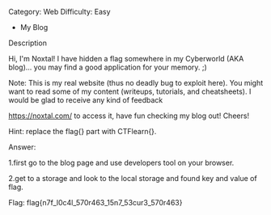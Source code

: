 Category: Web
Difficulty: Easy


- My Blog

Description

Hi, I'm Noxtal! I have hidden a flag somewhere in my Cyberworld (AKA blog)... you may find a good application for your memory. ;)

Note: This is my real website (thus no deadly bug to exploit here). You might want to read some of my content (writeups, tutorials, and cheatsheets). I would be glad to receive any kind of feedback

<https://noxtal.com/> to access it, have fun checking my blog out! Cheers!

Hint: replace the flag{} part with CTFlearn{}.

Answer:

1.first go to the blog page and use developers tool on your browser.

2.get to a storage and look to the local storage and found key and value of flag.


Flag: flag{n7f_l0c4l_570r463_15n7_53cur3_570r463}

